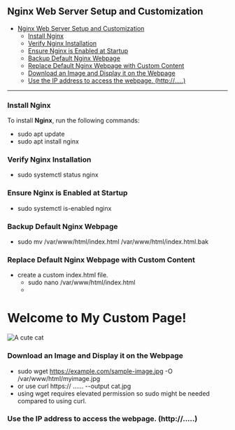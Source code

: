 ## Nginx Web Server Setup and Customization

- [Nginx Web Server Setup and Customization](#nginx-web-server-setup-and-customization)
  - [Install Nginx](#install-nginx)
  - [Verify Nginx Installation](#verify-nginx-installation)
  - [Ensure Nginx is Enabled at Startup](#ensure-nginx-is-enabled-at-startup)
  - [Backup Default Nginx Webpage](#backup-default-nginx-webpage)
  - [Replace Default Nginx Webpage with Custom Content](#replace-default-nginx-webpage-with-custom-content)
  - [Download an Image and Display it on the Webpage](#download-an-image-and-display-it-on-the-webpage)
  - [Use the IP address to access the webpage. (http://.....)](#use-the-ip-address-to-access-the-webpage-http)


---

### Install Nginx
To install **Nginx**, run the following commands:

- sudo apt update
- sudo apt install nginx


### Verify Nginx Installation
- sudo systemctl status nginx

### Ensure Nginx is Enabled at Startup
- sudo systemctl is-enabled nginx

### Backup Default Nginx Webpage
- sudo mv /var/www/html/index.html /var/www/html/index.html.bak

### Replace Default Nginx Webpage with Custom Content
- create a custom index.html file. 
    - sudo nano /var/www/html/index.html
    - <!DOCTYPE html>
<html lang="en">
<head>
    <meta charset="UTF-8">
    <title>My Custom Page</title>
</head>
<body>
    <h1>Welcome to My Custom Page!</h1>
    <img src="myimage.jpg" alt="A cute cat">
</body>
</html>

### Download an Image and Display it on the Webpage
- sudo wget https://example.com/sample-image.jpg -O /var/www/html/myimage.jpg
- or use curl https:// ...... --output cat.jpg
- using wget requires elevated permission so sudo might be needed compared to using curl.
  
### Use the IP address to access the webpage. (http://.....) 
